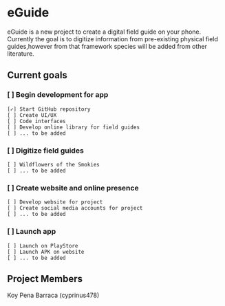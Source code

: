 #  eGuide
eGuide is a new project to create a digital field guide on your phone. Currently the goal is
to digitize information from pre-existing physical field guides,however from that framework
species will be added from other literature.

## Current goals
### [ ] Begin development for app
    [✓] Start GitHub repository
    [ ] Create UI/UX
    [ ] Code interfaces
    [ ] Develop online library for field guides
    [ ] ... to be added

### [ ] Digitize field guides
    [ ] Wildflowers of the Smokies
    [ ] ... to be added

### [ ] Create website and online presence
    [ ] Develop website for project
    [ ] Create social media accounts for project
    [ ] ... to be added

### [ ] Launch app
    [ ] Launch on PlayStore
    [ ] Launch APK on website
    [ ] ... to be added

## Project Members
Koy Pena Barraca (cyprinus478)